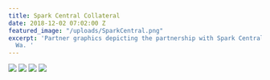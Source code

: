 ```yaml
---
title: Spark Central Collateral
date: 2018-12-02 07:02:00 Z
featured_image: "/uploads/SparkCentral.png"
excerpt: 'Partner graphics depicting the partnership with Spark Central in Spokane,
  Wa. '
---
```


<div class="gallery" data-columns="">
<img src="/uploads/Scablands-100.jpg">
<img src="/uploads/Laboratory-100.jpg">
<img src="/uploads/Real-Time-100.jpg">
<img src="/uploads/Generic-100.jpg">
</div>